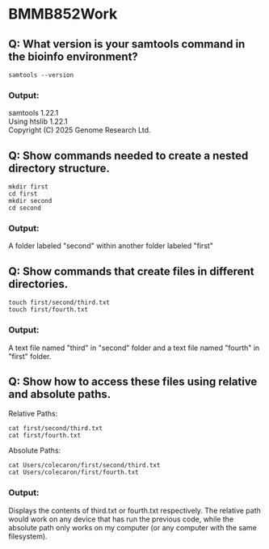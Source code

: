 # BMMB852Work

## Q: What version is your samtools command in the bioinfo environment?

``` samtools --version ```

### Output:
samtools 1.22.1 <br>
Using htslib 1.22.1 <br>
Copyright (C) 2025 Genome Research Ltd.

## Q: Show commands needed to create a nested directory structure.

```
mkdir first
cd first
mkdir second
cd second
```


### Output: 
A folder labeled "second" within another folder labeled "first"

## Q: Show commands that create files in different directories.
```
touch first/second/third.txt
touch first/fourth.txt
```
### Output: 
A text file named "third" in "second" folder and a text file named "fourth" in "first" folder.

## Q: Show how to access these files using relative and absolute paths.

Relative Paths:
```
cat first/second/third.txt
cat first/fourth.txt
```
Absolute Paths:
```
cat Users/colecaron/first/second/third.txt
cat Users/colecaron/first/fourth.txt
```

### Output: 
Displays the contents of third.txt or fourth.txt respectively. The relative path would work on any device that has run the previous code, while the absolute path only works on my computer (or any computer with the same filesystem).

